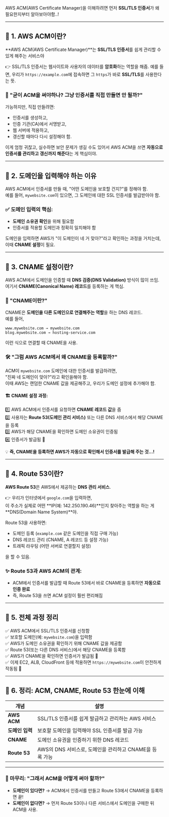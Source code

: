 AWS ACM(AWS Certificate Manager)을 이해하려면 먼저 **SSL/TLS 인증서**가 왜 필요한지부터 알아보아야함..!

---

## 🎯 1. AWS ACM이란?
**AWS ACM(AWS Certificate Manager)**는 **SSL/TLS 인증서**를 쉽게 관리할 수 있게 해주는 서비스야

👉 SSL/TLS 인증서는 웹사이트와 사용자의 데이터를 **암호화**하는 역할을 해줌. 예를 들면, 우리가 `https://example.com`에 접속하면 그 `https`가 바로 **SSL/TLS**를 사용한다는 뜻.

### 🤔 "굳이 ACM을 써야하나? 그냥 인증서를 직접 만들면 안 될까?"
가능하지만, 직접 만들려면:
- 인증서를 생성하고,
- 인증 기관(CA)에서 서명받고,
- 웹 서버에 적용하고,
- 갱신할 때마다 다시 설정해야 함.

이게 엄청 귀찮고, 실수하면 보안 문제가 생길 수도 있어서 AWS ACM을 쓰면 **자동으로 인증서를 관리하고 갱신까지 해준다**는 게 핵심이야.

---

## 🎯 2. 도메인을 입력해야 하는 이유
AWS ACM에서 인증서를 만들 때, "어떤 도메인을 보호할 건지?"를 정해야 함.  
예를 들어, `mywebsite.com`이 있으면, 그 도메인에 대한 SSL 인증서를 발급받아야 함.

### ✅ 도메인 입력의 핵심:
- **도메인 소유권 확인**을 위해 필요함
- 인증서를 적용할 도메인과 정확히 일치해야 함

도메인을 입력하면 AWS가 "이 도메인이 네 거 맞아?"라고 확인하는 과정을 거치는데,  
이때 **CNAME 설정**이 필요.

---

## 🎯 3. CNAME 설정이란?
AWS ACM에서 도메인을 인증할 때 **DNS 검증(DNS Validation)** 방식이 많이 쓰임.  
여기서 **CNAME(Canonical Name) 레코드**를 등록하는 게 핵심.

### 🤔 "CNAME이란?"
CNAME은 **도메인을 다른 도메인으로 연결해주는 역할**을 하는 DNS 레코드.  
예를 들어,  
```
www.mywebsite.com → mywebsite.com
blog.mywebsite.com → hosting-service.com
```
이런 식으로 연결할 때 CNAME을 사용.

### 🛠 "그럼 AWS ACM에서 왜 CNAME을 등록할까?"
ACM이 `mywebsite.com` 도메인에 대한 인증서를 발급하려면,  
"진짜 네 도메인이 맞아?"라고 확인을해야 함.  
이때 AWS는 랜덤한 CNAME 값을 제공해주고, 우리가 도메인 설정에 추가해야 함.

#### 🏗 CNAME 설정 과정:
1️⃣ AWS ACM에서 인증서를 요청하면 **CNAME 레코드 값**을 줌  
2️⃣ 사용자는 **Route 53(도메인 관리 서비스)** 또는 다른 DNS 서비스에서 해당 CNAME을 등록  
3️⃣ AWS가 해당 CNAME을 확인하면 도메인 소유권이 인증됨  
4️⃣ 인증서가 발급됨 🎉  

💡 **즉, CNAME을 등록하면 AWS가 자동으로 확인해서 인증서를 발급해 주는 것...!**

---

## 🎯 4. Route 53이란?
**AWS Route 53**은 AWS에서 제공하는 **DNS 관리 서비스**.

👉 우리가 인터넷에서 `google.com`을 입력하면,  
이 주소가 실제로 어떤 **IP(예: 142.250.190.46)**인지 찾아주는 역할을 하는 게 **DNS(Domain Name System)**야.

Route 53을 사용하면:
- 도메인 등록 (`example.com` 같은 도메인을 직접 구매 가능)
- DNS 레코드 관리 (CNAME, A 레코드 등 설정 가능)
- 트래픽 라우팅 (어떤 서버로 연결할지 설정)

을 할 수 있음.

### ✨ Route 53과 AWS ACM의 관계:
- ACM에서 인증서를 발급할 때 Route 53에서 바로 CNAME을 등록하면 **자동으로 인증 완료**
- 즉, Route 53을 쓰면 ACM 설정이 훨씬 편리해짐

---

## 🎯 5. 전체 과정 정리
✅ AWS ACM에서 SSL/TLS 인증서를 신청함  
✅ 보호할 도메인(예: `mywebsite.com`)을 입력함  
✅ AWS가 도메인 소유권을 확인하기 위해 CNAME 값을 제공함  
✅ Route 53(또는 다른 DNS 서비스)에서 해당 CNAME을 등록함  
✅ AWS가 CNAME을 확인하면 인증서가 발급됨 🎉  
✅ 이제 EC2, ALB, CloudFront 등에 적용하면 `https://mywebsite.com`이 안전하게 작동됨 🚀  

---

## 🎯 6. 정리: ACM, CNAME, Route 53 한눈에 이해
| 개념  | 설명 |
|--------|---------------------------------------------------|
| **AWS ACM** | SSL/TLS 인증서를 쉽게 발급하고 관리하는 AWS 서비스 |
| **도메인 입력** | 보호할 도메인을 입력해야 SSL 인증서를 발급 가능 |
| **CNAME** | 도메인 소유권을 인증하기 위한 DNS 레코드 |
| **Route 53** | AWS의 DNS 서비스로, 도메인을 관리하고 CNAME을 등록 가능 |

---

### 🎯 마무리: "그래서 ACM을 어떻게 써야 할까?"
- **도메인이 있다면?** → ACM에서 인증서를 만들고 Route 53에서 CNAME을 등록하면 끝!
- **도메인이 없다면?** → 먼저 Route 53이나 다른 서비스에서 도메인을 구매한 뒤 ACM을 사용.
